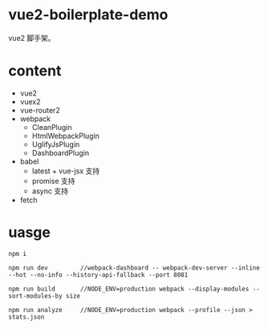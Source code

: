 # vue2-boilerplate-demo

vue2 脚手架。

# content

- vue2
- vuex2
- vue-router2
- webpack
    - CleanPlugin
    - HtmlWebpackPlugin
    - UglifyJsPlugin
    - DashboardPlugin
- babel
    - latest + vue-jsx 支持
    - promise 支持
    - async 支持
- fetch

# uasge

```
npm i
```

```
npm run dev         //webpack-dashboard -- webpack-dev-server --inline --hot --no-info --history-api-fallback --port 8081
```

```
npm run build       //NODE_ENV=production webpack --display-modules --sort-modules-by size
```

```
npm run analyze     //NODE_ENV=production webpack --profile --json > stats.json
```